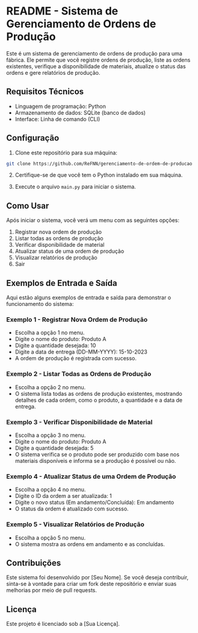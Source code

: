 # README - Sistema de Gerenciamento de Ordens de Produção

Este é um sistema de gerenciamento de ordens de produção para uma fábrica. Ele permite que você registre ordens de produção, liste as ordens existentes, verifique a disponibilidade de materiais, atualize o status das ordens e gere relatórios de produção.

## Requisitos Técnicos

- Linguagem de programação: Python
- Armazenamento de dados: SQLite (banco de dados)
- Interface: Linha de comando (CLI)

## Configuração

1. Clone este repositório para sua máquina:

```bash
git clone https://github.com/ReFNN/gerenciamento-de-ordem-de-producao
```

2. Certifique-se de que você tem o Python instalado em sua máquina.

3. Execute o arquivo `main.py` para iniciar o sistema.


## Como Usar

Após iniciar o sistema, você verá um menu com as seguintes opções:

1. Registrar nova ordem de produção
2. Listar todas as ordens de produção
3. Verificar disponibilidade de material
4. Atualizar status de uma ordem de produção
5. Visualizar relatórios de produção
6. Sair

## Exemplos de Entrada e Saída

Aqui estão alguns exemplos de entrada e saída para demonstrar o funcionamento do sistema:

### Exemplo 1 - Registrar Nova Ordem de Produção

- Escolha a opção 1 no menu.
- Digite o nome do produto: Produto A
- Digite a quantidade desejada: 10
- Digite a data de entrega (DD-MM-YYYY): 15-10-2023
- A ordem de produção é registrada com sucesso.

### Exemplo 2 - Listar Todas as Ordens de Produção

- Escolha a opção 2 no menu.
- O sistema lista todas as ordens de produção existentes, mostrando detalhes de cada ordem, como o produto, a quantidade e a data de entrega.

### Exemplo 3 - Verificar Disponibilidade de Material

- Escolha a opção 3 no menu.
- Digite o nome do produto: Produto A
- Digite a quantidade desejada: 5
- O sistema verifica se o produto pode ser produzido com base nos materiais disponíveis e informa se a produção é possível ou não.

### Exemplo 4 - Atualizar Status de uma Ordem de Produção

- Escolha a opção 4 no menu.
- Digite o ID da ordem a ser atualizada: 1
- Digite o novo status (Em andamento/Concluída): Em andamento
- O status da ordem é atualizado com sucesso.

### Exemplo 5 - Visualizar Relatórios de Produção

- Escolha a opção 5 no menu.
- O sistema mostra as ordens em andamento e as concluídas.

## Contribuições

Este sistema foi desenvolvido por [Seu Nome]. Se você deseja contribuir, sinta-se à vontade para criar um fork deste repositório e enviar suas melhorias por meio de pull requests.

## Licença

Este projeto é licenciado sob a [Sua Licença].



